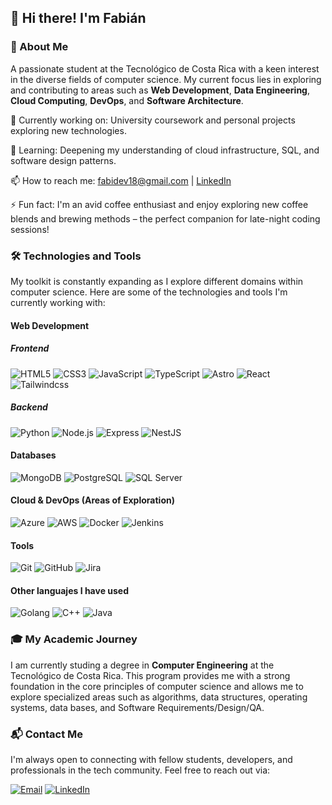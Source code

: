 ## 👋 Hi there! I'm Fabián

### 🚀 About Me
A passionate student at the Tecnológico de Costa Rica with a keen interest in the diverse fields of computer science. My current focus lies in exploring and contributing to areas such as **Web Development**, **Data Engineering**, **Cloud Computing**, **DevOps**, and **Software Architecture**.

🔭 Currently working on: University coursework and personal projects exploring new technologies.

🌱 Learning: Deepening my understanding of cloud infrastructure, SQL, and software design patterns.

📫 How to reach me: fabidev18@gmail.com | [LinkedIn](https://www.linkedin.com/in/fabian-va/)

⚡ Fun fact: I'm an avid coffee enthusiast and enjoy exploring new coffee blends and brewing methods – the perfect companion for late-night coding sessions!

### 🛠️ Technologies and Tools
My toolkit is constantly expanding as I explore different domains within computer science. Here are some of the technologies and tools I'm currently working with:

#### Web Development
##### Frontend
![HTML5](https://img.shields.io/badge/-HTML5-05122A?style=flat&logo=html5)
![CSS3](https://img.shields.io/badge/-CSS3-05122A?style=flat&logo=css3)
![JavaScript](https://img.shields.io/badge/-JavaScript-05122A?style=flat&logo=javascript)
![TypeScript](https://img.shields.io/badge/-TypeScript-05122A?style=flat&logo=typescript)
![Astro](https://img.shields.io/badge/-Astro-05122A?style=flat&logo=astro)
![React](https://img.shields.io/badge/-React-05122A?style=flat&logo=react)
![Tailwindcss](https://img.shields.io/badge/-Tailwind-05122A?style=flat&logo=tailwindcss)

##### Backend
![Python](https://img.shields.io/badge/-Python-05122A?style=flat&logo=python)
![Node.js](https://img.shields.io/badge/-Node.js-05122A?style=flat&logo=node.js)
![Express](https://img.shields.io/badge/-Express-05122A?style=flat&logo=express)
![NestJS](https://img.shields.io/badge/-NestJS-05122A?style=flat&logo=nestjs)


#### Databases
![MongoDB](https://img.shields.io/badge/-MongoDB-05122A?style=flat&logo=mongodb)
![PostgreSQL](https://img.shields.io/badge/-PostgreSQL-05122A?style=flat&logo=postgresql)
![SQL Server](https://custom-icon-badges.demolab.com/badge/SQL_Server-05122A?style-flat&logo=mssqlserver)

#### Cloud & DevOps (Areas of Exploration)
![Azure](https://custom-icon-badges.demolab.com/badge/Microsoft%20Azure-05122A?style-flat&logo=msazure)
![AWS](https://img.shields.io/badge/-AWS-05122A?style=flat&logo=amazon-web-services)
![Docker](https://img.shields.io/badge/-Docker-05122A?style=flat&logo=docker)
![Jenkins](https://img.shields.io/badge/-Jenkins-05122A?style=flat&logo=jenkins)

#### Tools
![Git](https://img.shields.io/badge/-Git-05122A?style=flat&logo=git)
![GitHub](https://img.shields.io/badge/-GitHub-05122A?style=flat&logo=github)
![Jira](https://img.shields.io/badge/-Jira-05122A?style=flat&logo=jira)

#### Other languajes I have used
![Golang](https://img.shields.io/badge/-Golang-05122A?style=flat&logo=go)
![C++](https://img.shields.io/badge/-C++-05122A?style=flat&logo=c%2B%2B)
![Java](https://img.shields.io/badge/-Java-05122A?style=flat&logo=openjdk)

### 🎓 My Academic Journey
I am currently studing a degree in **Computer Engineering** at the Tecnológico de Costa Rica. This program provides me with a strong foundation in the core principles of computer science and allows me to explore specialized areas such as algorithms, data structures, operating systems, data bases, and Software Requirements/Design/QA.

### 📬 Contact Me
I'm always open to connecting with fellow students, developers, and professionals in the tech community. Feel free to reach out via:

[![Email](https://img.shields.io/badge/Email-EA4335?style=flat&logo=gmail&logoColor=white)](mailto:fabidev18@gmail.com)
[![LinkedIn](https://img.shields.io/badge/LinkedIn-0077B5?style=flat&logo=linkedin&logoColor=white)](https://www.linkedin.com/in/fabian-va/)

<!--
### 📈 GitHub Stats
#### 📂 Featured Projects
Highlight projects that showcase your interest in the areas you've mentioned (Web Dev, Data Engineering, Cloud, DevOps, Software Architecture).

Project Title
A brief description of the project, emphasizing the relevant technologies and concepts explored. Technologies used: [Technology 1], [Technology 2], [Technology 3].

### 📝 Blog and Articles
If you write about your learning journey or projects in these areas, link them here.

Article Title - A brief description of the article.
-->

<!--
💡 Inspiration
"Your favorite quote or motto here."
-->
